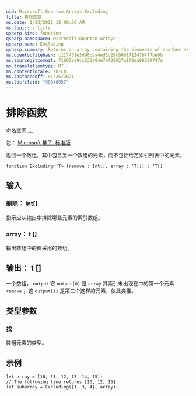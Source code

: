 ```yaml
---
uid: Microsoft.Quantum.Arrays.Excluding
title: 排除函数
ms.date: 1/23/2021 12:00:00 AM
ms.topic: article
qsharp.kind: function
qsharp.namespace: Microsoft.Quantum.Arrays
qsharp.name: Excluding
qsharp.summary: Returns an array containing the elements of another array, excluding elements at a given list of indices.
ms.openlocfilehash: c117431e3d98bba4ed3d29cb0b171247bf77be0b
ms.sourcegitcommit: 71605ea9cc630e84e7ef29027e1f0ea06299747e
ms.translationtype: MT
ms.contentlocale: zh-CN
ms.lasthandoff: 01/26/2021
ms.locfileid: "98848657"
---
```

# <a name="excluding-function"></a>排除函数

命名空间 [：](xref:Microsoft.Quantum.Arrays)

包： [Microsoft 量子. 标准版](https://nuget.org/packages/Microsoft.Quantum.Standard)


返回一个数组，其中包含另一个数组的元素，而不包括给定索引列表中的元素。

```qsharp
function Excluding<'T> (remove : Int[], array : 'T[]) : 'T[]
```


## <a name="input"></a>输入

### <a name="remove--int"></a>删除： [Int](xref:microsoft.quantum.lang-ref.int)[]

指示应从输出中排除哪些元素的索引数组。


### <a name="array--t"></a>array： t []

输出数组中的值采用的数组。



## <a name="output--t"></a>输出： t []

一个数组， `output` 它 `output[0]` 是 `array` 其索引未出现在中的第一个元素 `remove` ，这 `output[1]` 是第二个这样的元素，依此类推。

## <a name="type-parameters"></a>类型参数

### <a name="t"></a>找

数组元素的类型。

## <a name="example"></a>示例

```qsharp
let array = [10, 11, 12, 13, 14, 15];
// The following line returns [10, 12, 15].
let subarray = Excluding([1, 3, 4], array);
```